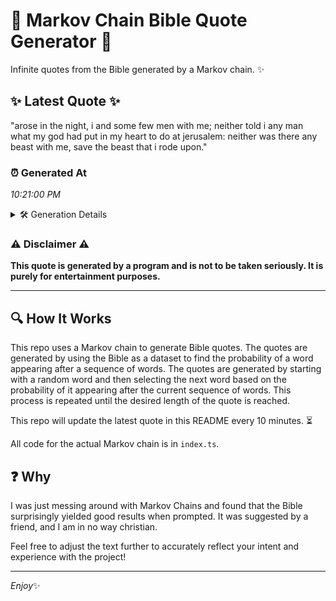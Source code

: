 # 📖 Markov Chain Bible Quote Generator 📖

Infinite quotes from the Bible generated by a Markov chain. ✨

## ✨ Latest Quote ✨
"arose in the night, i and some few men with me; neither told i any man what my god had put in my heart to do at jerusalem: neither was there any beast with me, save the beast that i rode upon."

### ⏰ Generated At
*10:21:00 PM*

<details>
    <summary>🛠️ Generation Details</summary>
    <p>
        <strong>🌱 Seed:</strong> arose<br>
        <strong>🔄 Iterations:</strong> 41<br>
        <strong>📜 Context History:</strong><br>[ arose ]: in<br>[ arose, in ]: the<br>[ arose, in, the ]: night,<br>[ arose, in, the, night, ]: i<br>[ arose, in, the, night,, i ]: and<br>[ arose, in, the, night,, i, and ]: some<br>[ in, the, night,, i, and, some ]: few<br>[ the, night,, i, and, some, few ]: men<br>[ night,, i, and, some, few, men ]: with<br>[ i, and, some, few, men, with ]: me;<br>[ and, some, few, men, with, me; ]: neither<br>[ some, few, men, with, me;, neither ]: told<br>[ few, men, with, me;, neither, told ]: i<br>[ men, with, me;, neither, told, i ]: any<br>[ with, me;, neither, told, i, any ]: man<br>[ me;, neither, told, i, any, man ]: what<br>[ neither, told, i, any, man, what ]: my<br>[ told, i, any, man, what, my ]: god<br>[ i, any, man, what, my, god ]: had<br>[ any, man, what, my, god, had ]: put<br>[ man, what, my, god, had, put ]: in<br>[ what, my, god, had, put, in ]: my<br>[ my, god, had, put, in, my ]: heart<br>[ god, had, put, in, my, heart ]: to<br>[ had, put, in, my, heart, to ]: do<br>[ put, in, my, heart, to, do ]: at<br>[ in, my, heart, to, do, at ]: jerusalem:<br>[ my, heart, to, do, at, jerusalem: ]: neither<br>[ heart, to, do, at, jerusalem:, neither ]: was<br>[ to, do, at, jerusalem:, neither, was ]: there<br>[ do, at, jerusalem:, neither, was, there ]: any<br>[ at, jerusalem:, neither, was, there, any ]: beast<br>[ jerusalem:, neither, was, there, any, beast ]: with<br>[ neither, was, there, any, beast, with ]: me,<br>[ was, there, any, beast, with, me, ]: save<br>[ there, any, beast, with, me,, save ]: the<br>[ any, beast, with, me,, save, the ]: beast<br>[ beast, with, me,, save, the, beast ]: that<br>[ with, me,, save, the, beast, that ]: i<br>[ me,, save, the, beast, that, i ]: rode<br>[ save, the, beast, that, i, rode ]: upon.<br>
    </p>
</details>

### ⚠️ Disclaimer ⚠️
**This quote is generated by a program and is not to be taken seriously. It is purely for entertainment purposes.**

---

## 🔍 How It Works

This repo uses a Markov chain to generate Bible quotes. The quotes are generated by using the Bible as a dataset to find the probability of a word appearing after a sequence of words. The quotes are generated by starting with a random word and then selecting the next word based on the probability of it appearing after the current sequence of words. This process is repeated until the desired length of the quote is reached.

This repo will update the latest quote in this README every 10 minutes. ⏳

All code for the actual Markov chain is in `index.ts`.

## ❓ Why

I was just messing around with Markov Chains and found that the Bible surprisingly yielded good results when prompted. 
It was suggested by a friend, and I am in no way christian.

Feel free to adjust the text further to accurately reflect your intent and experience with the project!

---

*Enjoy*✨
